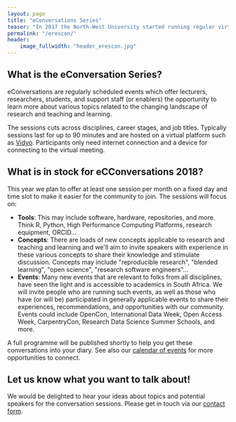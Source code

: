 ```yaml
---
layout: page
title: "eConversations Series"
teaser: "In 2017 the North-West University started running regular virtual conversation opportunities where topics relevant to today's teaching and learning and research environments were discussed with experts from all over the world. As part of <em>RCCP II</em> we would like to open these conversations up to all South African institutions."
permalink: "/erescon/"
header:
    image_fullwidth: "header_erescon.jpg"
---
```


## What is the eConversation Series?

eConversations are regularly scheduled events which offer lecturers, researchers, students, and support staff (or enablers) the opportunity to 
learn more about various topics related to the changing landscape of research and teaching and learning. 

The sessions cuts across disciplines, career stages, and job titles. Typically sessions last 
for up to 90 minutes and are hosted on a virtual platform such as 
[Vidyo](https://www.tenet.ac.za/services/vidyo). Participants only need internet connection
and a device for connecting to the virtual meeting.

## What is in stock for eCConversations 2018?

This year we plan to offer at least one session per month on a fixed day and time slot to make
it easier for the community to join. The sessions will focus on:

- **Tools**: This may include software, hardware, repositories, and more. 
Think R, Python, High Performance Computing Platforms, research equipment, ORCID...
- **Concepts**: There are loads of new concepts applicable to research and teaching 
and learning and we'll aim to invite speakers with experience in these various concepts 
to share their knowledge and stimulate discussion. Concepts may include "reproducible research", 
"blended learning", "open science", "research software engineers"...
- **Events**: Many new events that are relevant to folks from all disciplines, have seen the light and is accessible to academics in South Africa. We will invite people who are running such events, as well 
as those who have (or will be) participated in generally applicable events to share their experiences,
recommendations, and opportunities with our community. Events could include OpenCon, 
International Data Week, Open Access Week, CarpentryCon, Research Data Science Summer Schools, and more.

A full programme will be published shortly to help you get these conversations into your diary. 
See also our [calendar of events](https://calendar.google.com/calendar/embed?src=beg31jqblfp9bb2sd8eba2fpgs%40group.calendar.google.com&ctz=Africa%2FJohannesburg)
 for more opportunities to connect.

## Let us know what you want to talk about!

We would be delighted to hear your ideas about topics and potential speakers for the conversation sessions. 
Please get in touch via our [contact form](https://docs.google.com/forms/d/e/1FAIpQLScYQU2FSqHBsSOouSkZgS2Qmin2BGF7VIpXg1aSye55XF2VqQ/viewform?usp=sf_link).

